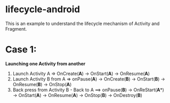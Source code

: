 # lifecycle-android

This is an example to understand the lifecycle mechanism of Activity and Fragment.

# Case 1: 
**Launching one Activity from another**
  1. Launch Activity A => OnCreate(**A**) -> OnStart(**A**) -> OnResume(**A**)
  2. Launch Activity B from A => onPause(**A**) -> OnCreate(**B**) -> OnStart(**B**) -> OnResume(**B**) -> OnStop(**A**)
  3. Back press from Activity B - Back to A ==> onPause(**B**) -> OnReStart(**A***) -> OnStart(**A**) -> OnResume(**A**) -> OnStop(**B**) -> OnDestroy(**B**)
